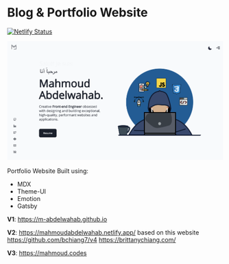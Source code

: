 # Blog & Portfolio Website

[![Netlify Status](https://api.netlify.com/api/v1/badges/ed9ecfd9-54ca-4d96-be98-7c197f5e26a7/deploy-status)](https://app.netlify.com/sites/mahmoudabdelwahab-dev/deploys)

![website screenshot](./image.png)

Portfolio Website Built using:

- MDX 
- Theme-UI
- Emotion
- Gatsby

**V1**: https://m-abdelwahab.github.io

**V2**: https://mahmoudabdelwahab.netlify.app/ based on this website https://github.com/bchiang7/v4 https://brittanychiang.com/

**V3**: https://mahmoud.codes
